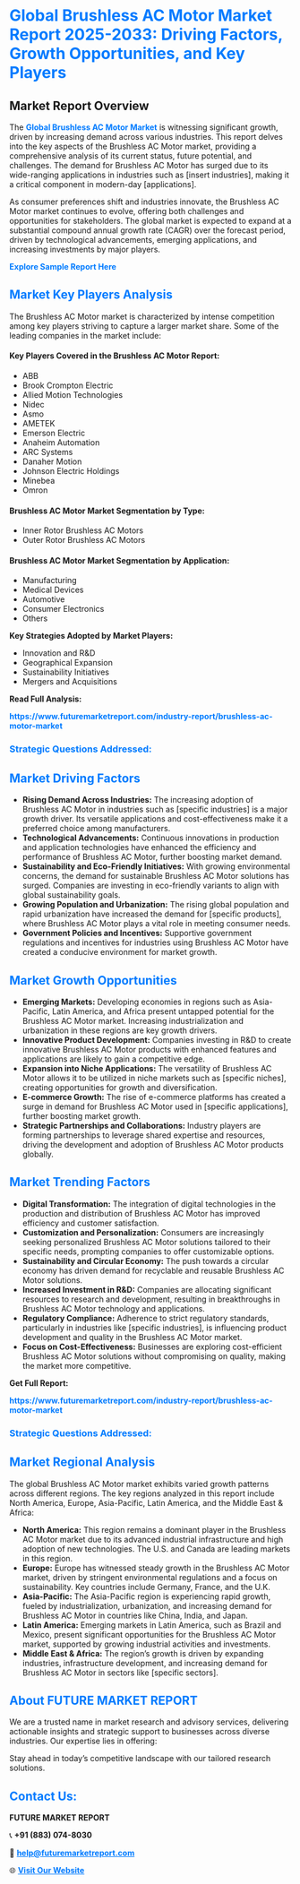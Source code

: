 <h1 style="color: #007BFF;">Global Brushless AC Motor Market Report 2025-2033: Driving Factors, Growth Opportunities, and Key Players</h1>

<section id="overview">
<h2>Market Report Overview</h2>
<p>The <a href="https://www.futuremarketreport.com/industry-report/brushless-ac-motor-market" style="color: #007BFF; text-decoration: none;"><strong>Global Brushless AC Motor Market</strong></a> is witnessing significant growth, driven by increasing demand across various industries. This report delves into the key aspects of the Brushless AC Motor market, providing a comprehensive analysis of its current status, future potential, and challenges. The demand for Brushless AC Motor has surged due to its wide-ranging applications in industries such as [insert industries], making it a critical component in modern-day [applications].</p>
<p>As consumer preferences shift and industries innovate, the Brushless AC Motor market continues to evolve, offering both challenges and opportunities for stakeholders. The global market is expected to expand at a substantial compound annual growth rate (CAGR) over the forecast period, driven by technological advancements, emerging applications, and increasing investments by major players.</p>
</section>

<section id="overview">
<p><a href="https://www.futuremarketreport.com/request-sample/reportId=81381" style="color: #007BFF; text-decoration: none;"><strong>Explore Sample Report Here</strong></a></p>
</section>

<section id="key-players">
<h2 style="color: #007BFF;">Market Key Players Analysis</h2>
<p>The Brushless AC Motor market is characterized by intense competition among key players striving to capture a larger market share. Some of the leading companies in the market include:</p>
<h4>Key Players Covered in the Brushless AC Motor Report:</h4>
<ul><li>ABB</li><li>Brook Crompton Electric</li><li>Allied Motion Technologies</li><li>Nidec</li><li>Asmo</li><li>AMETEK</li><li>Emerson Electric</li><li>Anaheim Automation</li><li>ARC Systems</li><li>Danaher Motion</li><li>Johnson Electric Holdings</li><li>Minebea</li><li>Omron</li></ul>
<h4>Brushless AC Motor Market Segmentation by Type:</h4>
<ul><li>Inner Rotor Brushless AC Motors</li><li>Outer Rotor Brushless AC Motors</li></ul>

<h4>Brushless AC Motor Market Segmentation by Application:</h4>
<ul><li>Manufacturing</li><li>Medical Devices</li><li>Automotive</li><li>Consumer Electronics</li><li>Others</li></ul>
<p><strong>Key Strategies Adopted by Market Players:</strong></p>
<ul>
<li>Innovation and R&D</li>
<li>Geographical Expansion</li>
<li>Sustainability Initiatives</li>
<li>Mergers and Acquisitions</li>
</ul>
</section>

<section>
<p><strong>Read Full Analysis: </strong></p><a href="https://www.futuremarketreport.com/industry-report/brushless-ac-motor-market" style="color: #007BFF; text-decoration: none;"><strong>https://www.futuremarketreport.com/industry-report/brushless-ac-motor-market</strong></a>
<h3 style="color: #007BFF;">Strategic Questions Addressed:</h3>
</section>

<section id="driving-factors">
<h2 style="color: #007BFF;">Market Driving Factors</h2>
<ul>
<li><strong>Rising Demand Across Industries:</strong> The increasing adoption of Brushless AC Motor in industries such as [specific industries] is a major growth driver. Its versatile applications and cost-effectiveness make it a preferred choice among manufacturers.</li>
<li><strong>Technological Advancements:</strong> Continuous innovations in production and application technologies have enhanced the efficiency and performance of Brushless AC Motor, further boosting market demand.</li>
<li><strong>Sustainability and Eco-Friendly Initiatives:</strong> With growing environmental concerns, the demand for sustainable Brushless AC Motor solutions has surged. Companies are investing in eco-friendly variants to align with global sustainability goals.</li>
<li><strong>Growing Population and Urbanization:</strong> The rising global population and rapid urbanization have increased the demand for [specific products], where Brushless AC Motor plays a vital role in meeting consumer needs.</li>
<li><strong>Government Policies and Incentives:</strong> Supportive government regulations and incentives for industries using Brushless AC Motor have created a conducive environment for market growth.</li>
</ul>
</section>

<section id="growth-opportunities">
<h2 style="color: #007BFF;">Market Growth Opportunities</h2>
<ul>
<li><strong>Emerging Markets:</strong> Developing economies in regions such as Asia-Pacific, Latin America, and Africa present untapped potential for the Brushless AC Motor market. Increasing industrialization and urbanization in these regions are key growth drivers.</li>
<li><strong>Innovative Product Development:</strong> Companies investing in R&D to create innovative Brushless AC Motor products with enhanced features and applications are likely to gain a competitive edge.</li>
<li><strong>Expansion into Niche Applications:</strong> The versatility of Brushless AC Motor allows it to be utilized in niche markets such as [specific niches], creating opportunities for growth and diversification.</li>
<li><strong>E-commerce Growth:</strong> The rise of e-commerce platforms has created a surge in demand for Brushless AC Motor used in [specific applications], further boosting market growth.</li>
<li><strong>Strategic Partnerships and Collaborations:</strong> Industry players are forming partnerships to leverage shared expertise and resources, driving the development and adoption of Brushless AC Motor products globally.</li>
</ul>
</section>

<section id="trending-factors">
<h2 style="color: #007BFF;">Market Trending Factors</h2>
<ul>
<li><strong>Digital Transformation:</strong> The integration of digital technologies in the production and distribution of Brushless AC Motor has improved efficiency and customer satisfaction.</li>
<li><strong>Customization and Personalization:</strong> Consumers are increasingly seeking personalized Brushless AC Motor solutions tailored to their specific needs, prompting companies to offer customizable options.</li>
<li><strong>Sustainability and Circular Economy:</strong> The push towards a circular economy has driven demand for recyclable and reusable Brushless AC Motor solutions.</li>
<li><strong>Increased Investment in R&D:</strong> Companies are allocating significant resources to research and development, resulting in breakthroughs in Brushless AC Motor technology and applications.</li>
<li><strong>Regulatory Compliance:</strong> Adherence to strict regulatory standards, particularly in industries like [specific industries], is influencing product development and quality in the Brushless AC Motor market.</li>
<li><strong>Focus on Cost-Effectiveness:</strong> Businesses are exploring cost-efficient Brushless AC Motor solutions without compromising on quality, making the market more competitive.</li>
</ul>
</section>

<section>
<p><strong>Get Full Report: </strong></p><a href="https://www.futuremarketreport.com/industry-report/brushless-ac-motor-market" style="color: #007BFF; text-decoration: none;"><strong>https://www.futuremarketreport.com/industry-report/brushless-ac-motor-market</strong></a>
<h3 style="color: #007BFF;">Strategic Questions Addressed:</h3>
</section>


<section id="regional-analysis">
<h2 style="color: #007BFF;">Market Regional Analysis</h2>
<p>The global Brushless AC Motor market exhibits varied growth patterns across different regions. The key regions analyzed in this report include North America, Europe, Asia-Pacific, Latin America, and the Middle East & Africa:</p>
<ul>
<li><strong>North America:</strong> This region remains a dominant player in the Brushless AC Motor market due to its advanced industrial infrastructure and high adoption of new technologies. The U.S. and Canada are leading markets in this region.</li>
<li><strong>Europe:</strong> Europe has witnessed steady growth in the Brushless AC Motor market, driven by stringent environmental regulations and a focus on sustainability. Key countries include Germany, France, and the U.K.</li>
<li><strong>Asia-Pacific:</strong> The Asia-Pacific region is experiencing rapid growth, fueled by industrialization, urbanization, and increasing demand for Brushless AC Motor in countries like China, India, and Japan.</li>
<li><strong>Latin America:</strong> Emerging markets in Latin America, such as Brazil and Mexico, present significant opportunities for the Brushless AC Motor market, supported by growing industrial activities and investments.</li>
<li><strong>Middle East & Africa:</strong> The region’s growth is driven by expanding industries, infrastructure development, and increasing demand for Brushless AC Motor in sectors like [specific sectors].</li>
</ul>
</section>

<footer>
<h2 style="color: #007BFF;">About FUTURE MARKET REPORT</h2>
<p>We are a trusted name in market research and advisory services, delivering actionable insights and strategic support to businesses across diverse industries. Our expertise lies in offering:</p>

<p>Stay ahead in today’s competitive landscape with our tailored research solutions.</p>

<h2 style="color: #007BFF;">Contact Us:</h2>
<p><strong>FUTURE MARKET REPORT</strong></p>
<p>📞 <strong>+91 (883) 074-8030</strong></p>
<p>📧 <strong><a href="mailto:help@futuremarketreport.com" style="color: #007BFF;">help@futuremarketreport.com</a></strong></p>
<p>🌐 <strong><a href="https://www.futuremarketreport.com/" style="color: #007BFF;">Visit Our Website</a></strong></p>
</footer>
